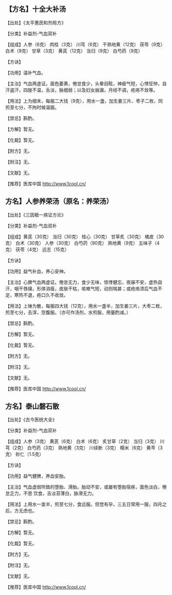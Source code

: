 ## 【方名】十全大补汤

【出处】《太平惠民和剂局方》

【分类】补益剂-气血双补

【组成】人参（6克） 肉桂（3克） 川芎（6克） 干熟地黄（12克） 茯苓（9克） 白术（9克） 甘草（3克） 黄芪（12克） 当归（9克） 白芍药（9克）

【方诀】

【功用】温补气血。

【主治】气血两虚证。面色萎黄，倦怠食少，头晕目眩，神疲气短，心悸怔忡，自汗盗汗，四肢不温，舌淡，脉细弱；以及妇女崩漏，月经不调，疮疡不敛等。

【用法】上为细末，每服二大钱（9克），用水一盏，加生姜三片、枣子二枚，同煎至七分，不拘时候温服。

【禁忌】斟酌。

【方解】暂无。

【化裁】暂无。

【附方】无。

【附注】无。

【文献】无。

【推荐】医库中国 http://www.1cool.cn/



## 方名】人参养荣汤（原名：养荣汤）

【出处】《三因极一病证方论》

【分类】补益剂-气血双补

【组成】黄芪（30克） 当归（30克） 桂心（30克） 甘草炙（30克） 橘皮（30克） 白术（30克） 人参（30克） 白芍药（90克） 熟地黄（9克） 五味子（4克） 茯苓（4克） 远志（15克）

【方诀】

【功用】益气补血，养心安神。

【主治】心脾气血两虚证。倦怠无力，食少无味，惊悸健忘，夜寐不安，虚热自汗，咽干唇燥，形体消瘦，皮肤干枯，咳嗽气短，动则喘甚；或疮疡溃后气血不足，寒热不退，疮口久不收敛。

【用法】上锉为散，每服四大钱（12克），用水一盏半，加生姜三片，大枣二枚，煎至七分，去滓，空腹服。（亦可作汤剂，水煎服，用量酌减。）

【禁忌】斟酌。

【方解】暂无。

【化裁】暂无。

【附方】无。

【附注】无。

【文献】无。

【推荐】医库中国 http://www.1cool.cn/



## 方名】泰山磐石散

【出处】《古今医统大全》

【分类】补益剂-气血双补

【组成】人参（3克） 黄芪（6克） 白术（6克） 炙甘草（2克） 当归（3克） 川芎（2克） 白芍药（3克） 熟地黄（3克） 川续断（3克） 糯米（6克） 黄芩（3克） 砂仁（1.5克）

【方诀】

【功用】益气健脾，养血安胎。

【主治】气血虚弱所致的堕胎、滑胎。胎动不安，或屡有堕胎宿疾，面色淡白，倦怠乏力，不思
饮食，舌淡苔薄白，脉滑无力。

【用法】上用水一盅半，煎至七分，食远服。但觉有孕，三五日常用一服，四月之后，方无虑也。

【禁忌】斟酌。

【方解】暂无。

【化裁】暂无。

【附方】无。

【附注】无。

【文献】无。

【推荐】医库中国 http://www.1cool.cn/
